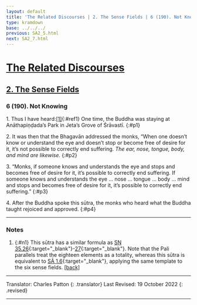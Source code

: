 ```yaml
---
layout: default
title: 'The Related Discourses | 2. The Sense Fields | 6 (190). Not Knowing'
type: kramdown
base: ../../../
previous: SA2_5.html
next: SA2_7.html
---
```


# [The Related Discourses](../index.html)
## [2. The Sense Fields](index.html)
### 6 (190). Not Knowing

1\. Thus I have heard:[\[1\]](#n1){:#ref1} One time, the Buddha was staying at Anāthapiṇḍada’s Park in Jeta’s Grove of Śrāvastī.
{:#p1}

2\. It was then that the Bhagavān addressed the monks, “When one doesn’t know or understand the eye and doesn’t stop or become free of desire for it, it’s not possible to correctly end suffering. *The ear, nose, tongue, body, and mind are likewise.*
{:#p2}

3\. “Monks, if someone knows and understands the eye and stops and becomes free of desire for it, it’s possible to correctly end suffering. If someone knows and understands the eye … nose … tongue … body … mind and stops and becomes free of desire for it, it’s possible to correctly end suffering.”
{:#p3}

4\. After the Buddha spoke this sūtra, the monks who heard what the Buddha taught rejoiced and approved.
{:#p4}

---

### Notes

1. {:#n1} This sūtra has a similar formula as [SN 35.26](https://suttacentral.net/sn35.26){:target="_blank"}-[27](https://suttacentral.net/sn35.27){:target="_blank"}. Note that the Pali parallels treat the eighteen elements as a totality, whereas this sūtra is equivalent to [SĀ 1.6](../01/SA1_6.html){:target="_blank"}, applying the same template to the six sense fields. [\[back\]](#ref1)

---

Translator: Charles Patton
{: .translator}
Last Revised: 19 October 2022
{: .revised}

---
